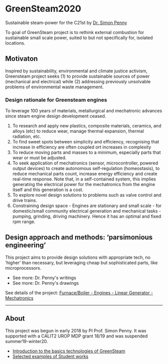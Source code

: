 # GreenSteam2020
Sustainable steam-power for the C21st by [Dr. Simon Penny](http://simonpenny.net)

To goal of GreenSteam project is to rethink external combustion for sustainable small scale power, suited to but not specifically for, isolated locations.

## Motivaton
Inspired by sustainability, environmental and climate justice activism, Greensteam project seeks (1) to provide sustainable sources of power (mechanical and electrical) while (2) addressing previously unsolvable problems of environmental waste management.

### Design rationale for Greensteam engines
To leverage 100 years of materials, metallurgical and mechatronic advances since steam engine design development ceased.

1. To research and apply new plastics, composite materials, ceramics, and alloys (etc) to reduce wear, manage thermal expansion, thermal radiation, etc. 
2. To find sweet spots between simplicity and efficiency, recognising that increase in efficiency are often coupled ort increases in complexity
3. To reduce moving parts and masses to a minimum, especially parts that wear or must be adjusted.
4. To seek application of mechatronics (sensor, microcontroller, powered output devices) to create autonomous self-regulation (homeostasis), to reduce mechanical parts count, increase energy efficiency and create real-time response. Note that, in a self-contained system, this implies generating the electrical power for the mechatronics from the engine itself and this generation is a cost.
5. To explore novel design solutions to problems such as valve control and drive trains. 
6. Constraining design space - Engines are stationary and small scale - for domestic/small community electrical generation and mechanical tasks - pumping, grinding, driving machinery. Hence it has an optimal and fixed rpm range. 

## Design approach and methods: ‘parsimonious engineering’ 
This project aims to provide design solutions with appropriate tech, no ‘higher’ than necessary, but leveraging cheap but sophisticated parts, like microprocessors.

- See more: Dr. Penny's writings
- See more: Dr. Penny's drawings

<div class="button-group">
    See details of the project: 
    <a href="#" class="button primary">Furnace/Boiler - </a>
    <a href="#" class="button">Engines - </a>
    <a href="#" class="button">Linear Generator - </a>
    <a href="#" class="button">Mechatronics</a>
</div>

---

## About
This project was begun in early 2018 by PI Prof. Simon Penny. It was supported with a CALIT2 UROP MDP grant 18/19 and was suspended summer19-winter20. 

- [Introduction to the basics technologies of GreenSteam](#)  
- [Selected examples of Student works](#)
